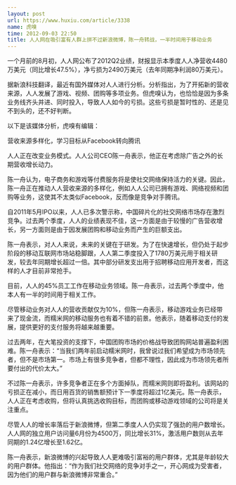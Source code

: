 ```yaml
---
layout: post
url: https://www.huxiu.com/article/3338
name: 虎嗅
time: 2012-09-03 22:50
title: 人人网在吸引富有人群上拼不过新浪微博，陈一舟转战，一半时间用于移动业务
---
```

一个月前的8月初，人人网公布了2012Q2业绩，财报显示本季度人人净营收4480万美元（同比增长47.5%），净亏损为2490万美元（去年同期净利润80万美元）。

据新浪科技翻译，最近有国外媒体对人人进行分析。分析指出，为了开拓新的营收来源，人人发展了游戏、视频、团购等多项业务。但虎嗅认为，也恰恰是因为多条业务线齐头并进、同时投入，导致人人如今的亏损。这些亏损是暂时性的、还是见不到头的，还不好判断。

以下是该媒体分析，虎嗅有编辑：

营收来源多样化，学习目标从Facebook转向腾讯

人人正在改变业务模式。人人公司CEO陈一舟表示，他正在考虑除广告之外的长期营收增长动力。

陈一舟认为，电子商务和游戏等付费服务将是使社交网络保持活力的关键。因此，陈一舟正在推动人人营收来源的多样化，例如人人公司已拥有游戏、网络视频和团购等业务，这使其不太类似Facebook，反而像是竞争对手腾讯。

自2011年5月IPO以来，人人已多次警示称，中国碎片化的社交网络市场存在激烈竞争。过去两个季度，人人的业绩表现不佳，这一方面是由于较慢的广告营收增长，另一方面则是由于因发展团购和移动业务而产生的巨额支出。

陈一舟表示，对人人来说，未来的关键在于研发。为了在快速增长，但仍处于起步阶段的移动互联网市场站稳脚跟，人人第二季度投入了1780万美元用于相关研发，较去年同期增长超过一倍。其中部分研发支出用于招聘移动应用开发者，而这样的人才目前非常抢手。

目前，人人的45%员工工作在移动业务领域。陈一舟表示，过去两个季度中，他本人有一半的时间用于相关工作。

尽管移动业务对人人的营收贡献仅为10%，但陈一舟表示，移动游戏业务已经带来了现金流，而糯米网的移动服务也有着不错的前景。他表示，随着移动支付的发展，提供更好的支付服务将越来越重要。

过去两年，在大笔投资的支撑下，中国团购市场的价格战导致团购网站普遍盈利困难。陈一舟表示：“当我们两年前启动糯米网时，我曾说过我们希望成为市场领先者，但不是市场第一。市场上有很多竞争者，但都不理性，因此成为市场领先者所要付出的代价太大。”

不过陈一舟表示，许多竞争者正在多个方面掉队，而糯米网则即将盈利。该网站的亏损正在减小，而日用百货的销售额预计下一季度将超过1亿美元。陈一舟表示，人人正在考虑收购，但将认真挑选收购目标，而团购或移动游戏领域的公司将是关注重点。

尽管人人的增长率落后于新浪微博，但第二季度人人仍实现了强劲的用户数增长。人人网的独立用户访问量6月份为4500万，同比增长31%，激活用户数则从去年同期的1.24亿增长至1.62亿。

陈一舟表示，新浪微博的兴起导致人人更难吸引富裕的用户群体，尤其是年龄较大的用户群体。他指出：“作为我们社交网络的竞争对手之一，开心网成为受害者，因为他们的用户群与新浪微博非常重合。”

